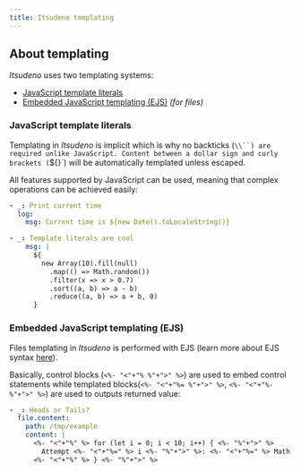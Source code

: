 ```yaml
---
title: Itsudeno templating
---
```


## About templating

*Itsudeno* uses two templating systems:
- [JavaScript template literals](https://developer.mozilla.org/en-US/docs/Web/JavaScript/Reference/Template_literals)
- [Embedded JavaScript templating (EJS)](https://ejs.co/) *(for files)*

### JavaScript template literals

Templating in *Itsudeno* is implicit which is why no backticks (`\\``) are required unlike JavaScript.
Content between a dollar sign and curly brackets (`${}`) will be automatically templated unless escaped.

All features supported by JavaScript can be used, meaning that complex operations can be achieved easily:
```yml
- _: Print current time
  log:
    msg: Current time is ${new Date().toLocaleString()}

- _: Template literals are cool
    msg: |
      ${
        new Array(10).fill(null)
          .map(() => Math.random())
          .filter(x => x > 0.7)
          .sort((a, b) => a - b)
          .reduce((a, b) => a + b, 0)
      }
```

### Embedded JavaScript templating (EJS)

Files templating in *Itsudeno* is performed with EJS (learn more about EJS syntax [here](https://ejs.co/)).

Basically, control blocks (`<%- "<"+"% %"+">" %>`) are used to embed control statements while templated blocks(`<%- "<"+"%= %"+">" %>`, `<%- "<"+"%- %"+">" %>`) are used to outputs returned value:

```yml
- _: Heads or Tails?
  file.content:
    path: /tmp/example
    content: |
      <%- "<"+"%" %> for (let i = 0; i < 10; i++) { <%- "%"+">" %>
        Attempt <%- "<"+"%=" %> i <%- "%"+">" %>: <%- "<"+"%=" %> Math.random() > 0.5 ? "Heads" : "Tails" <%- "%"+">" %>
      <%- "<"+"%" %> } <%- "%"+">" %>
```